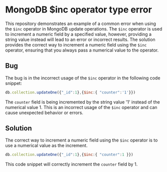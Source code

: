 # MongoDB $inc operator type error
This repository demonstrates an example of a common error when using the `$inc` operator in MongoDB update operations. The `$inc` operator is used to increment a numeric field by a specified value, however, providing a string value instead will lead to an error or incorrect results. The solution provides the correct way to increment a numeric field using the `$inc` operator, ensuring that you always pass a numerical value to the operator.

## Bug
The bug is in the incorrect usage of the `$inc` operator in the following code snippet:
```javascript
db.collection.updateOne({"_id":1},{$inc:{ "counter":'1'}})
```
The `counter` field is being incremented by the string value '1' instead of the numerical value 1. This is an incorrect usage of the `$inc` operator and can cause unexpected behavior or errors.

## Solution
The correct way to increment a numeric field using the `$inc` operator is to use a numerical value as the increment.
```javascript
db.collection.updateOne({"_id":1},{$inc:{ "counter":1 }})
```
This code snippet will correctly increment the `counter` field by 1.